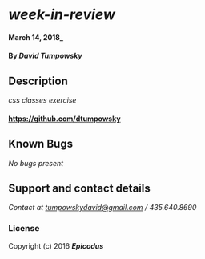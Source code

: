 # _week-in-review_

#### March 14, 2018_

#### By _**David Tumpowsky**_


## Description

_css classes exercise_

#### https://github.com/dtumpowsky


## Known Bugs

_No bugs present_

## Support and contact details

_Contact at tumpowskydavid@gmail.com / 435.640.8690_

### License


Copyright (c) 2016 **_Epicodus_**

